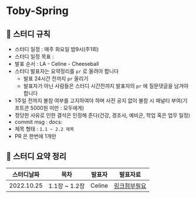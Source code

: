 # Toby-Spring

## 📌 스터디 규칙
- 스터디 일정 : 매주 화요일 밤9시(주1회)
- 스터디 일정 목표 :
- 발표 순서 : LA - Celine - Cheeseball
- 스터디 발표자는 요약정리를 `pr` 로 올려야 합니다
  - 발표 24시간 전까지 `pr` 올리기
  - 발표자가 아닌 사람들은 스터디 시간전까지 발표자의 `pr` 에 질문댓글을 남겨야 합니다
- 1주일 전까지 불참 여부를 고지하여야 하며 사전 공지 없이 불참 시 패널티 부여(기프트콘 5000원 미만 : 모두에게)
- 정당한 사유로 인한 결석은 인정해 준다(건강, 경조사, 예비군, 학업 혹은 업무 일정)
- commit msg : docs:
- 제목 형태 : `1.1 ~ 2.2 제목`
- PR 은 한번에 1개만

## 📌 스터디 요약 정리
|스터디날짜|목차|발표자|발표자료|
|:---------:|:---:|:---:|:------:|
|2022.10.25|1.1장 ~ 1.2장|Celine|[링크첨부필요]()|


